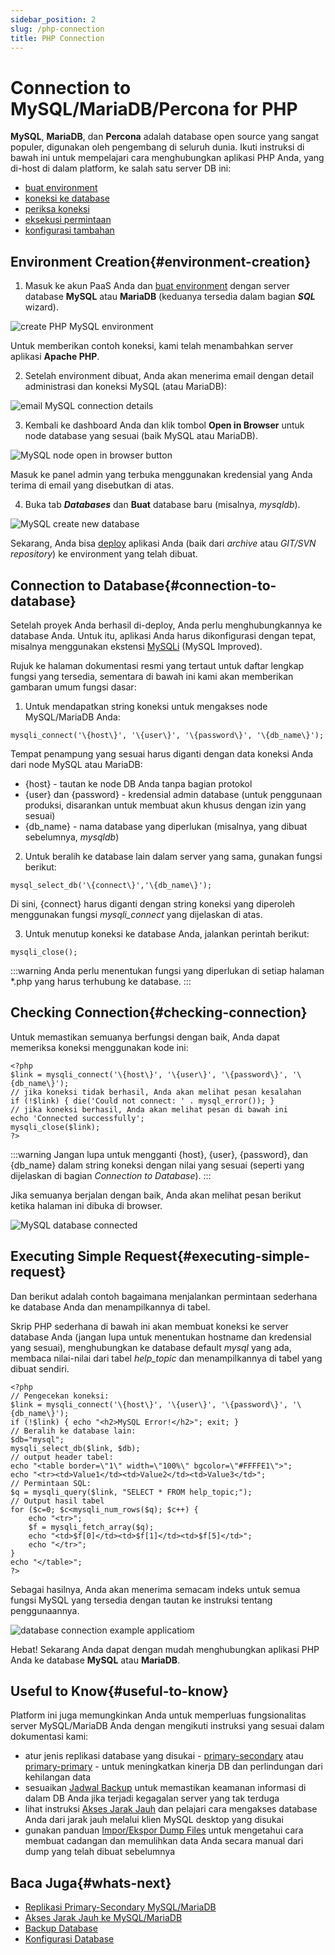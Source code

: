 ```yaml
---
sidebar_position: 2
slug: /php-connection
title: PHP Connection
---
```

# Connection to MySQL/MariaDB/Percona for PHP

**MySQL**, **MariaDB**, dan **Percona** adalah database open source yang sangat populer, digunakan oleh pengembang di seluruh dunia. Ikuti instruksi di bawah ini untuk mempelajari cara menghubungkan aplikasi PHP Anda, yang di-host di dalam platform, ke salah satu server DB ini:

  * [buat environment](<https://docs.dewacloud.com/docs/#environment-creation>)
  * [koneksi ke database](<https://docs.dewacloud.com/docs/#connection-to-database>)
  * [periksa koneksi](<https://docs.dewacloud.com/docs/#checking-connection>)
  * [eksekusi permintaan](<https://docs.dewacloud.com/docs/#executing-simple-request>)
  * [konfigurasi tambahan](<https://docs.dewacloud.com/docs/#useful-to-know>)

## Environment Creation{#environment-creation}

1. Masuk ke akun PaaS Anda dan [buat environment](<https://docs.dewacloud.com/docs/setting-up-environment/>) dengan server database **MySQL** atau **MariaDB** (keduanya tersedia dalam bagian _**SQL**_ wizard).

![create PHP MySQL environment](#)

Untuk memberikan contoh koneksi, kami telah menambahkan server aplikasi **Apache PHP**.

2. Setelah environment dibuat, Anda akan menerima email dengan detail administrasi dan koneksi MySQL (atau MariaDB):

![email MySQL connection details](#)

3. Kembali ke dashboard Anda dan klik tombol **Open in Browser** untuk node database yang sesuai (baik MySQL atau MariaDB).

![MySQL node open in browser button](#)

Masuk ke panel admin yang terbuka menggunakan kredensial yang Anda terima di email yang disebutkan di atas.

4. Buka tab _**Databases**_ dan **Buat** database baru (misalnya, _mysqldb_).

![MySQL create new database](#)

Sekarang, Anda bisa [deploy](<https://docs.dewacloud.com/docs/deployment-guide/>) aplikasi Anda (baik dari _archive_ atau _GIT/SVN repository_) ke environment yang telah dibuat.

## Connection to Database{#connection-to-database}

Setelah proyek Anda berhasil di-deploy, Anda perlu menghubungkannya ke database Anda. Untuk itu, aplikasi Anda harus dikonfigurasi dengan tepat, misalnya menggunakan ekstensi [MySQLi](<http://php.net/manual/en/book.mysqli.php>) (MySQL Improved).

Rujuk ke halaman dokumentasi resmi yang tertaut untuk daftar lengkap fungsi yang tersedia, sementara di bawah ini kami akan memberikan gambaran umum fungsi dasar:

1. Untuk mendapatkan string koneksi untuk mengakses node MySQL/MariaDB Anda:

```
mysqli_connect('\{host\}', '\{user\}', '\{password\}', '\{db_name\}');
```

Tempat penampung yang sesuai harus diganti dengan data koneksi Anda dari node MySQL atau MariaDB:

  * \{host\} - tautan ke node DB Anda tanpa bagian protokol
  * \{user\} dan \{password\} - kredensial admin database (untuk penggunaan produksi, disarankan untuk membuat akun khusus dengan izin yang sesuai)
  * \{db_name\} - nama database yang diperlukan (misalnya, yang dibuat sebelumnya, _mysqldb_)

2. Untuk beralih ke database lain dalam server yang sama, gunakan fungsi berikut:

```
mysql_select_db('\{connect\}','\{db_name\}');
```

Di sini, \{connect\} harus diganti dengan string koneksi yang diperoleh menggunakan fungsi _mysqli_connect_ yang dijelaskan di atas.

3. Untuk menutup koneksi ke database Anda, jalankan perintah berikut:

```
mysqli_close();
```

:::warning
Anda perlu menentukan fungsi yang diperlukan di setiap halaman *.php yang harus terhubung ke database.
:::

## Checking Connection{#checking-connection}

Untuk memastikan semuanya berfungsi dengan baik, Anda dapat memeriksa koneksi menggunakan kode ini:

```
<?php
$link = mysqli_connect('\{host\}', '\{user\}', '\{password\}', '\{db_name\}'); 
// jika koneksi tidak berhasil, Anda akan melihat pesan kesalahan 
if (!$link) { die('Could not connect: ' . mysql_error()); } 
// jika koneksi berhasil, Anda akan melihat pesan di bawah ini 
echo 'Connected successfully'; 
mysqli_close($link); 
?>
```

:::warning
Jangan lupa untuk mengganti \{host\}, \{user\}, \{password\}, dan \{db_name\} dalam string koneksi dengan nilai yang sesuai (seperti yang dijelaskan di bagian _Connection to Database_).
:::

Jika semuanya berjalan dengan baik, Anda akan melihat pesan berikut ketika halaman ini dibuka di browser.

![MySQL database connected](#)

## Executing Simple Request{#executing-simple-request}

Dan berikut adalah contoh bagaimana menjalankan permintaan sederhana ke database Anda dan menampilkannya di tabel.

Skrip PHP sederhana di bawah ini akan membuat koneksi ke server database Anda (jangan lupa untuk menentukan hostname dan kredensial yang sesuai), menghubungkan ke database default _mysql_ yang ada, membaca nilai-nilai dari tabel _help_topic_ dan menampilkannya di tabel yang dibuat sendiri.

```
<?php
// Pengecekan koneksi:
$link = mysqli_connect('\{host\}', '\{user\}', '\{password\}', '\{db_name\}');
if (!$link) { echo "<h2>MySQL Error!</h2>"; exit; }
// Beralih ke database lain:
$db="mysql";
mysqli_select_db($link, $db);
// output header tabel:
echo "<table border=\"1\" width=\"100%\" bgcolor=\"#FFFFE1\">";
echo "<tr><td>Value1</td><td>Value2</td><td>Value3</td>";
// Permintaan SQL:
$q = mysqli_query($link, "SELECT * FROM help_topic;");
// Output hasil tabel
for ($c=0; $c<mysqli_num_rows($q); $c++) {
    echo "<tr>";
    $f = mysqli_fetch_array($q); 
    echo "<td>$f[0]</td><td>$f[1]</td><td>$f[5]</td>";
    echo "</tr>";
}
echo "</table>";
?>
```

Sebagai hasilnya, Anda akan menerima semacam indeks untuk semua fungsi MySQL yang tersedia dengan tautan ke instruksi tentang penggunaannya.

![database connection example applicatiom](#)

Hebat! Sekarang Anda dapat dengan mudah menghubungkan aplikasi PHP Anda ke database **MySQL** atau **MariaDB**.

## Useful to Know{#useful-to-know}

Platform ini juga memungkinkan Anda untuk memperluas fungsionalitas server MySQL/MariaDB Anda dengan mengikuti instruksi yang sesuai dalam dokumentasi kami:

  * atur jenis replikasi database yang disukai - [primary-secondary](<https://docs.dewacloud.com/docs/database-primary-secondary-replication/>) atau [primary-primary](<https://docs.dewacloud.com/docs/multi-primary-replication/>) - untuk meningkatkan kinerja DB dan perlindungan dari kehilangan data
  * sesuaikan [Jadwal Backup](<https://docs.dewacloud.com/docs/database-backups/>) untuk memastikan keamanan informasi di dalam DB Anda jika terjadi kegagalan server yang tak terduga
  * lihat instruksi [Akses Jarak Jauh](<https://docs.dewacloud.com/docs/remote-access-mysql/>) dan pelajari cara mengakses database Anda dari jarak jauh melalui klien MySQL desktop yang disukai
  * gunakan panduan [Impor/Ekspor Dump Files](<https://docs.dewacloud.com/docs/dump-import-export-to-mysql/>) untuk mengetahui cara membuat cadangan dan memulihkan data Anda secara manual dari dump yang telah dibuat sebelumnya

## Baca Juga{#whats-next}

  * [Replikasi Primary-Secondary MySQL/MariaDB](<https://docs.dewacloud.com/docs/database-primary-secondary-replication/>)
  * [Akses Jarak Jauh ke MySQL/MariaDB](<https://docs.dewacloud.com/docs/remote-access-mysql/>)
  * [Backup Database](<https://docs.dewacloud.com/docs/database-backups/>)
  * [Konfigurasi Database](<https://docs.dewacloud.com/docs/database-configuration-files/>)